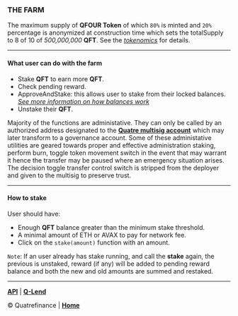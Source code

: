 ### THE FARM

The maximum supply of **QFOUR Token** of which `80%` is minted and `20%` percentage is anonymized at construction time which sets the totalSupply to 8 of 10 of _500,000,000_ **QFT**. See the _[tokenomics]()_ for details.

------------------------------

#### What user can do with the farm

- Stake **QFT** to earn more **QFT**.
- Check pending reward.
- ApproveAndStake: this allows user to stake from their locked balances. _[See more information on how balances work]()_
- Unstake their **QFT**.

Majority of the functions are administative. They can only be called by an authorized address designated to the **[Quatre multisig account]()** which may later transform to a governance account. Some of these administative utilities are geared towards proper and effective administration staking, perform burn, toggle token movement switch in the event that may warrant it hence the transfer may be paused where an emergency situation arises. The decision toggle transfer control switch is stripped from the deployer and given to the multisig to preserve trust. 

--------------------------

#### How to stake

User should have: 
- Enough **QFT** balance greater than the minimum stake threshold.
- A minimal amount of ETH or AVAX to pay for network fee.
- Click on the `stake(amount)` function with an amount.

`Note`: If an user already has stake running, and call the **stake** again, the previous is unstaked, reward (if any) will be added to pending reward balance and both the new and old amounts are summed and restaked.

----------------
**[API](https://github.com/Quatre-Finance/Q-paper/blob/main/q_farm/API.md)** | **[Q-Lend](https://github.com/Quatre-Finance/Q-paper/tree/main/q_lend)**

:copyright: Quatrefinance | **[Home](https://github.com/Quatre-Finance/Q-paper#concept-overview)**

